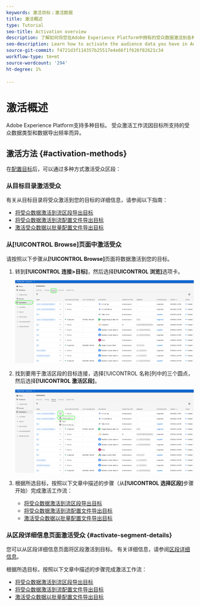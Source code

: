 ```yaml
---
keywords: 激活目标；激活数据
title: 激活概述
type: Tutorial
seo-title: Activation overview
description: 了解如何将您在Adobe Experience Platform中拥有的受众数据激活到各种类型的目标。
seo-description: Learn how to activate the audience data you have in Adobe Experience Platform to various types of destinations.
source-git-commit: f4721d3f114357b25517e4e66f1f626f82621c34
workflow-type: tm+mt
source-wordcount: '294'
ht-degree: 1%

---
```



# 激活概述

Adobe Experience Platform支持多种目标。 受众激活工作流因目标所支持的受众数据类型和数据导出频率而异。

## 激活方法 {#activation-methods}

在[配置目标](connect-destination.md)后，可以通过多种方式激活受众区段：

### 从目标目录激活受众

有关从目标目录将受众激活到您的目标的详细信息，请参阅以下指南：

* [将受众数据激活到流区段导出目标](activate-segment-streaming-destinations.md)
* [将受众数据激活到流配置文件导出目标](activate-streaming-profile-destinations.md)
* [激活受众数据以批量配置文件导出目标](activate-batch-profile-destinations.md)

### 从[!UICONTROL Browse]页面中激活受众

请按照以下步骤从&#x200B;**[!UICONTROL Browse]**&#x200B;页面将数据激活到您的目标。

1. 转到&#x200B;**[!UICONTROL 连接>目标]**，然后选择&#x200B;**[!UICONTROL 浏览]**&#x200B;选项卡。

   ![“浏览”选项卡](../assets/ui/activation-overview/browse-tab.png)

1. 找到要用于激活区段的目标连接，选择[!UICONTROL 名称]列中的三个圆点，然后选择&#x200B;**[!UICONTROL 激活区段]**。

   ![“激活区段”按钮](../assets/ui/activation-overview/activate-segments.png)

1. 根据所选目标，按照以下文章中描述的步骤（从&#x200B;**[!UICONTROL 选择区段]**&#x200B;步骤开始）完成激活工作流：

   * [将受众数据激活到流区段导出目标](activate-segment-streaming-destinations.md)
   * [将受众数据激活到流配置文件导出目标](activate-streaming-profile-destinations.md)
   * [激活受众数据以批量配置文件导出目标](activate-batch-profile-destinations.md)

### 从区段详细信息页面激活受众 {#activate-segment-details}

您可以从区段详细信息页面将区段激活到目标。 有关详细信息，请参阅[区段详细信息](../../segmentation/ui/overview.md#segment-details)。

根据所选目标，按照以下文章中描述的步骤完成激活工作流：

* [将受众数据激活到流区段导出目标](activate-segment-streaming-destinations.md)
* [将受众数据激活到流配置文件导出目标](activate-streaming-profile-destinations.md)
* [激活受众数据以批量配置文件导出目标](activate-batch-profile-destinations.md)
